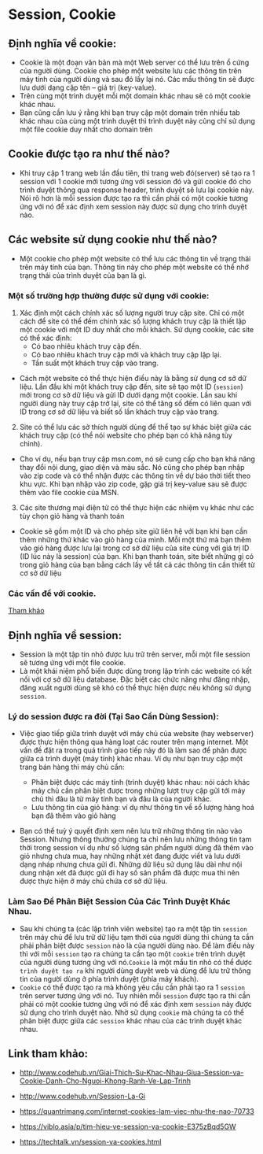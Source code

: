 # Session, Cookie
## Định nghĩa về cookie:
* Cookie là một đoạn văn bản mà một Web server có thể lưu trên ổ cứng của người dùng. Cookie cho phép một website lưu các thông tin trên máy tính của người dùng và sau đó lấy lại nó. Các mẩu thông tin sẽ được lưu dưới dạng cặp tên – giá trị (key-value).
* Trên cùng một trình duyệt mỗi một domain khác nhau sẽ có một cookie khác nhau.
* Bạn cũng cần lưu ý rằng khi bạn truy cập một domain trên nhiều tab khác nhau của cùng một trình duyệt thì trình duyệt này cũng chỉ sử dụng một file cookie duy nhất cho domain trên

## Cookie được tạo ra như thế nào?
* Khi truy cập 1 trang web lần đầu tiên, thì trang web đó(server) sẽ tạo ra 1 session với 1 cookie mới tương ứng với session đó và gửi cookie đó cho trình duyệt thông qua response header, trình duyệt sẽ lưu lại cookie này. Nói rõ hơn là mỗi session được tạo ra thì cần phải có một cookie tương ứng với nó để xác định xem session này được sử dụng cho trình duyệt nào.

## Các website sử dụng cookie như thế nào?

* Một cookie cho phép một website có thể lưu các thông tin về trạng thái trên máy tính của bạn. Thông tin này cho phép một website có thể nhớ trạng thái của trình duyệt của bạn là gì.

### Một số trường hợp thường được sử dụng với cookie:
1. Xác định một cách chính xác số lượng người truy cập site. Chỉ có một cách để site có thể đếm chính xác số lượng khách truy cập là thiết lập một cookie với một ID duy nhất cho mỗi khách. Sử dụng cookie, các site có thể xác định:
    * Có bao nhiêu khách truy cập đến.
    * Có bao nhiêu khách truy cập mới và khách truy cập lặp lại.
    * Tần suất một khách truy cập vào trang.
* Cách một website có thể thực hiện điều này là bằng sử dụng cơ sở dữ liệu. Lần đầu khi một khách truy cập đến, site sẽ tạo một ID (`session`) mới trong cơ sở dữ liệu và gửi ID dưới dạng một cookie. Lần sau khi người dùng này truy cập trở lại, site có thể tăng số đếm có liên quan với ID trong cơ sở dữ liệu và biết số lần khách truy cập vào trang.

2.  Site có thể lưu các sở thích người dùng để thể tạo sự khác biệt giữa các khách truy cập (có thể nói website cho phép bạn có khả năng tùy chỉnh).
* Cho ví dụ, nếu bạn truy cập msn.com, nó sẽ cung cấp cho bạn khả năng thay đổi nội dung, giao diện và màu sắc. Nó cũng cho phép bạn nhập vào zip code và có thể  nhận được các thông tin về dự báo thời tiết theo khu vực. Khi bạn nhập vào zip code, gặp giá trị key-value sau sẽ được thêm vào file cookie của MSN.

3. Các site thương mại điện tử có thể thực hiện các nhiệm vụ khác như các tùy chọn giỏ hàng và thanh toán
* Cookie sẽ gồm một ID và cho phép site giữ liên hệ với bạn khi bạn cần thêm những thứ khác vào giỏ hàng của mình. Mỗi một thứ mà bạn thêm vào giỏ hàng được lưu lại trong cơ sở dữ liệu của site cùng với giá trị ID (ID lúc này là session) của bạn. Khi bạn thanh toán, site biết những gì có trong giỏ hàng của bạn bằng cách lấy về tất cả các thông tin cần thiết từ cơ sở dữ liệu

### Các vấn đề với cookie.
[Tham khảo](https://quantrimang.com/internet-cookies-lam-viec-nhu-the-nao-70733)

## Định nghĩa về session:
* Session là một tập tin nhỏ được lưu trữ trên server, mỗi một file session sẽ tương ứng với một file cookie.
* Là một khái niệm phổ biến được dùng trong lập trình các website có kết nối với cơ sở dữ liệu database. Đặc biệt các chức năng như đăng nhập, đăng xuất người dùng sẽ khó có thể thực hiện được nếu không sử dụng `session`.

###  Lý do session được ra đời (Tại Sao Cần Dùng Session):
* Việc giao tiếp giữa trình duyệt với máy chủ của website (hay webserver) được thực hiện thông qua hàng loạt các router trên mạng internet. Một vấn đề đặt ra trong quá trình giao tiếp này đó là làm sao để phân được giữa cá trình duyệt (máy tính) khác nhau. Ví dụ như bạn truy cập một trang bán hàng thì máy chủ cần:
    * Phân biệt được các máy tính (trình duyệt) khác nhau: nói cách khác máy chủ cần phân biệt được trong những lượt truy cập gửi tới máy chủ thì đâu là từ máy tính bạn và đâu là của người khác.
    * Lưu thông tin của giỏ hàng: ví dụ như thông tin về số lượng hàng hoá bạn đã thêm vào giỏ hàng

* Bạn có thể tuỳ ý quyết định xem nên lưu trữ những thông tin nào vào Session. Nhưng thông thường chúng ta chỉ nên lưu những thông tin tạm thời trong session ví dụ như số lượng sản phẩm người dùng đã thêm vào giỏ nhưng chưa mua, hay những nhật xét đang được viết và lưu dưới dạng nháp nhưng chưa gửi đi. Những dữ liệu sử dụng lâu dài như nội dung nhận xét đã được gửi đi hay số sản phẩm đã được mua thì nên được thực hiện ở máy chủ chứa cơ sở dữ liệu. 

### Làm Sao Để Phân Biệt Session Của Các Trình Duyệt Khác Nhau.
* Sau khi chúng ta (các lập trình viên website) tạo ra một tập tin `session` trên máy chủ để lưu trữ dữ liệu tạm thời của người dùng thì chúng ta cần phải phân biệt được `session` nào là của người dùng nào. Để làm điều này thì với mỗi `session` tạo ra chúng ta cần tạo một `cookie` trên trình duyệt của người dùng tương ứng với nó.`Cookie` là một mẩu tin nhỏ có thể được `trình duyệt tạo ra` khi người dùng duyệt web và dùng để lưu trữ thông tin của người dùng ở phía trình duyệt (phía máy khách).
* `Cookie` có thể được tạo ra mà không yêu cầu cần phải tạo ra 1 `session` trên server tương ứng với nó. Tuy nhiên mỗi `session` được tạo ra thì cần phải có một cookie tương ứng với nó để xác định xem `session` này được sử dụng cho trình duyệt nào. Nhờ sử dụng `cookie` mà chúng ta có thể phân biệt được giữa các `session` khác nhau của các trình duyệt khác nhau.   

## Link tham khảo:
* http://www.codehub.vn/Giai-Thich-Su-Khac-Nhau-Giua-Session-va-Cookie-Danh-Cho-Nguoi-Khong-Ranh-Ve-Lap-Trinh

* http://www.codehub.vn/Session-La-Gi

* https://quantrimang.com/internet-cookies-lam-viec-nhu-the-nao-70733

* https://viblo.asia/p/tim-hieu-ve-session-va-cookie-E375zBqd5GW

* https://techtalk.vn/session-va-cookies.html

